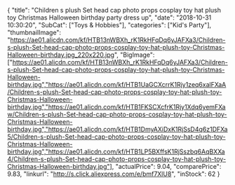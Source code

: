 {
	"title": "Children s plush Set head cap  photo props cosplay toy hat plush toy Christmas Halloween birthday party dress up",
	"date": "2018-10-31 10:30:20",
	"SubCat": ["Toys & Hobbies"],
	"categories": ["Kid's Party"],
	"thumbnailImage": "https://ae01.alicdn.com/kf/HTB13nWBXh_rK1RkHFqDq6yJAFXa3/Children-s-plush-Set-head-cap-photo-props-cosplay-toy-hat-plush-toy-Christmas-Halloween-birthday.jpg_220x220.jpg",
	"BigImage": ["https://ae01.alicdn.com/kf/HTB13nWBXh_rK1RkHFqDq6yJAFXa3/Children-s-plush-Set-head-cap-photo-props-cosplay-toy-hat-plush-toy-Christmas-Halloween-birthday.jpg","https://ae01.alicdn.com/kf/HTB1UaGCXcrrK1Rjy1zeq6xalFXaA/Children-s-plush-Set-head-cap-photo-props-cosplay-toy-hat-plush-toy-Christmas-Halloween-birthday.jpg","https://ae01.alicdn.com/kf/HTB1FKSCXcfrK1Rjy1Xdq6yemFXaw/Children-s-plush-Set-head-cap-photo-props-cosplay-toy-hat-plush-toy-Christmas-Halloween-birthday.jpg","https://ae01.alicdn.com/kf/HTB1DmyAXiDxK1RjSsD4q6z1DFXa5/Children-s-plush-Set-head-cap-photo-props-cosplay-toy-hat-plush-toy-Christmas-Halloween-birthday.jpg","https://ae01.alicdn.com/kf/HTB1LP5BXffsK1RjSszbq6AqBXXa4/Children-s-plush-Set-head-cap-photo-props-cosplay-toy-hat-plush-toy-Christmas-Halloween-birthday.jpg"],
	"actualPrice": 9.04,
	"comparePrice": 9.83,
	"linkurl": "http://s.click.aliexpress.com/e/bmf7XlU8",
	"inStock": 62
}
